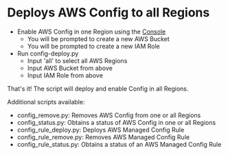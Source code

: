 # Deploys AWS Config to all Regions #

- Enable AWS Config in one Region using the [Console](https://docs.aws.amazon.com/config/latest/developerguide/gs-console.html)
    - You will be prompted to create a new AWS Bucket
    - You will be prompted to create a new IAM Role
- Run config-deploy.py
    - Input 'all' to select all AWS Regions
    - Input AWS Bucket from above
    - Input IAM Role from above

That's it! The script will deploy and enable Config in all Regions.

Additional scripts available:
- config_remove.py: Removes AWS Config from one or all Regions
- config_status.py: Obtains a status of AWS Config in one or all Regions
- config_rule_deploy.py: Deploys AWS Managed Config Rule
- config_rule_remove.py: Removes AWS Managed Config Rule
- config_rule_status.py: Obtains a status of an AWS Managed Config Rule
